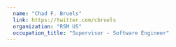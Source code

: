 ```yaml
---
  name: "Chad F. Bruels"
  link: https://twitter.com/cbruels
  organization: "RSM US"
  occupation_title: "Supervisor - Software Engineer"
---
```

